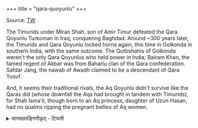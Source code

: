 +++
title = "qara-quoyunlu"
+++

Source: [TW](https://twitter.com/Indrauta_/status/1665724818208047107)

The Timurids under Miran Shah, son of Amir Timur defeated the Qara Qoyunlu Turkoman in Iraq, conquering Baghdad. Around ~300 years later, the Timurids and Qara Qoyunlu locked horns again, this time in Golkonda in southern India, with the same outcome. The Qutbshahis of Golkonda weren't the only Qara Qoyunlus who held power in India; Bairam Khan, the famed regent of Akbar was from Baharlu clan of the Qara confederation. Safdar Jang, the nawab of Awadh claimed to be a descendant of Qara Yusuf. 

And, it seems their traditional rivals, the Aq Qoyunlu didn't survive like the Qaras did (whose downfall the Aqs had brought in tandem with Timurids), for Shah Isma'il, though born to an Aq princess, daughter of Uzun Hasan, had no qualms ripping the pregnant bellies of Aq women.

<details><summary>मानसतरङ्गिणीकृत् - टिप्पनी</summary>

The Turkomans ethnonyms are filled with "color": Qara-Qoyunlu= black sheeps; Aq Q.= white sheep; Qizilbash= red heads. Goes back even earlier the Kök Turk = Blue Turks; Yellow Uighurs etc.
</details>
